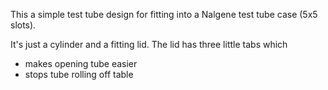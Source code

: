 This a simple test tube design for fitting into a Nalgene test tube case (5x5 slots).

It's just a cylinder and a fitting lid. The lid has three little tabs which

* makes opening tube easier
* stops tube rolling off table

